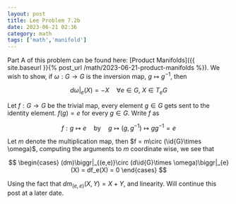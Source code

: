 ```yaml
---
layout: post
title: Lee Problem 7.2b
date: 2023-06-21 02:36
category: math
tags: ['math','manifold']
---
```

Part A of this problem can be found here: [Product Manifolds]({{ site.baseurl }}{% post_url /math/2023-06-21-product-manifolds %}). We wish to show, if $\omega: G\to G$ is the inversion map, $g\mapsto g^{-1}$, then 

$$
d\omega\biggr|_{e}(X) = -X\quad\forall e\in G,\: X\in T_e G
$$

Let $f: G\to G$ be the trivial map, every element $g\in G$ gets sent to the identity element. $f(g) = e$ for every $g\in G$. Write $f$ as

$$
f: g\mapsto e\quad\text{by}\quad g\mapsto (g,g^{-1})\mapsto gg^{-1} = e
$$

Let $m$ denote the multiplication map, then $f = m\circ (\id{G}\times \omega)$, computing the arguments to $m$ coordinate wise, we see that

$$
\begin{cases}
(dm)\biggr|_{(e,e)}\circ (d\id{G}\times \omega)\biggr|_{e}(X) = df_e(X) = 0
\end{cases}
$$

Using the fact that $dm_{(e,e)}(X,Y) = X + Y$, and linearity. Will continue this post at a later date.